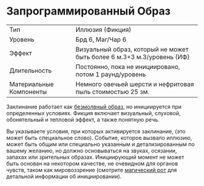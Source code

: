
# Запрограммированный Образ

| | |
|---|---|
|Тип|Иллюзия (Фикция)|
|Уровень| Брд 6, Маг/Чар 6|
|Эффект| Визуальный образ, который не может быть более 6 м.3+3 м.3/уровень (ИФ)|
|Длительность| Постоянно, пока не инициировано, потом 1 раунд/уровень|
|Материальные Компоненты| Немного овечьей шерсти и нефритовая пыль стоимостью 25 зм.|

Заклинание работает как [безмолвный образ](молчаливый-образ.md), но инициируется при определенных условиях. Фикция включает визуальный, слуховой, обонятельный и тепловой эффект, а также понятную речь.

Вы указываете условия, при которых активируется заклинание, (это может быть специальное слово). Событие, которое вызвало иллюзию, может быть общим или специально указанным и детализированным по вашему желанию, но должно основываться на звуках, осязании, запахах или зрительных образах. Инициирующий момент не может быть основан на некотором качестве, не очевидном для органов чувств, таком как мировоззрение (смотрите [магический рот](магический-рот.md) для детальной информации об инициировании).
